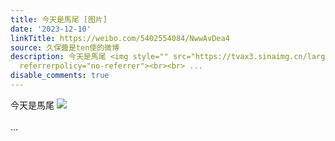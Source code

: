 ```yaml
---
title: 今天是馬尾 [图片]
date: '2023-12-10'
linkTitle: https://weibo.com/5402554084/NwwAvDea4
source: 久保醬是ten使的微博
description: 今天是馬尾 <img style="" src="https://tvax3.sinaimg.cn/large/005TCz76gy1hkp14b7yrej30od1kw45m.jpg"
  referrerpolicy="no-referrer"><br><br> ...
disable_comments: true
---
```

今天是馬尾 <img style="" src="https://tvax3.sinaimg.cn/large/005TCz76gy1hkp14b7yrej30od1kw45m.jpg" referrerpolicy="no-referrer"><br><br> ...
